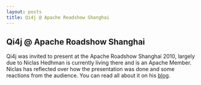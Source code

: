 ```yaml
---
layout: posts
title: Qi4j @ Apache Readshow Shanghai
---
```

## Qi4j @ Apache Roadshow Shanghai

Qi4j was invited to present at the Apache Roadshow Shanghai 2010, largely due to Niclas Hedhman is currently living there and is an Apache Member. Niclas has reflected over how the presentation was done and some reactions from the audience. You can read all about it on his [blog](http://www.jroller.com/niclas/entry/qi4j_in_shanghai_part_2).
